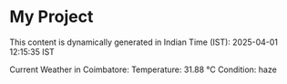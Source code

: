 # My Project

This content is dynamically generated in Indian Time (IST): 2025-04-01 12:15:35 IST


Current Weather in Coimbatore:
Temperature: 31.88 °C
Condition: haze
